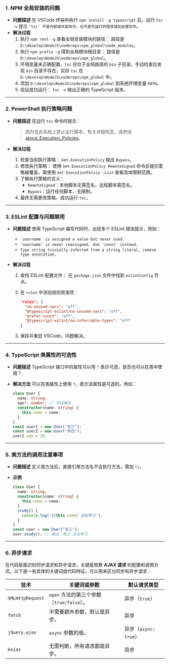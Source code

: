### 1. **NPM 全局安装的问题**

- **问题描述**
  在 VSCode 终端中执行 `npm install -g typescript` 后，运行 `tsc -v` 提示 `'tsc' 不是内部或外部命令，也不是可运行的程序或批处理文件`。
- **解决过程**
  1. 执行 `npm root -g` 查看全局安装模块的路径：
     路径是 `D:\develop\NodeJS\nodereps\npm_global\node_modules`。
  2. 执行 `npm prefix -g` 得到全局模块根目录：
     路径是 `D:\develop\NodeJS\nodereps\npm_global`。
  3. 环境变量未正确配置，`tsc` 应位于全局路径的 `bin` 子目录。手动检查后发现 `bin` 目录不存在，实际 `tsc` 在 `D:\develop\NodeJS\nodereps\npm_global` 中。
  4. 添加 `D:\develop\NodeJS\nodereps\npm_global` 到系统环境变量 `PATH`。
  5. 验证成功运行：
     `tsc -v` 输出正确的 TypeScript 版本。

------

### 2. **PowerShell 执行策略问题**

- **问题描述**
  在运行 `tsc` 命令时提示：

  > 因为在此系统上禁止运行脚本。有关详细信息，请参阅 [about_Execution_Policies](https://go.microsoft.com/fwlink/?LinkID=135170)。

- **解决过程**

  1. 检查当前执行策略：
     `Get-ExecutionPolicy` 输出 `Bypass`。
  2. 修改执行策略：
     使用 `Set-ExecutionPolicy RemoteSigned` 命令后提示策略被覆盖，需使用 `Get-ExecutionPolicy -List` 查看具体限制范围。
  3. 了解执行策略的含义：
     - `RemoteSigned`：本地脚本无需签名，远程脚本需签名。
     - `Bypass`：运行任何脚本，无限制。
  4. 最终无需更改策略，成功运行 `tsc`。

------

### 3. **ESLint 配置与问题禁用**

- **问题描述**
  使用 TypeScript 编写代码时，出现多个 ESLint 错误提示，例如：

  - `'username' is assigned a value but never used.`
  - `'username' is never reassigned. Use 'const' instead.`
  - `Type string trivially inferred from a string literal, remove type annotation.`

- **解决过程**

  1. 查找 ESLint 配置文件：
     在 `package.json` 文件中找到 `eslintConfig` 节点。

  2. 在 `rules` 中添加规则禁用项：

     ```json
     "rules": {
       "no-unused-vars": "off",
       "@typescript-eslint/no-unused-vars": "off",
       "prefer-const": "off",
       "@typescript-eslint/no-inferrable-types": "off"
     }
     ```

  3. 保存并重启 VSCode，问题解决。

------

### 4. **TypeScript 类属性的可选性**

- **问题描述**
  TypeScript 接口中的属性可以用 `?` 表示可选，是否也可以在类中使用？

- **解决方法**
  可以在类属性上使用 `?`，表示该属性是可选的。例如：

  ```typescript
  class User {
    name: string;
    age?: number; // 可选属性
    constructor(name: string) {
      this.name = name;
    }
  }
  const user1 = new User("张三");
  const user2 = new User("李四");
  user2.age = 20;
  ```

------

### 5. **类方法的调用注意事项**

- **问题描述**
  定义类方法后，直接引用方法名不会执行方法，需加 `()`。

- **示例**

  ```typescript
  class User {
    name: string;
    constructor(name: string) {
      this.name = name;
    }
    study() {
      console.log(`${this.name} 正在学习`);
    }
  }
  const user = new User("张三");
  user.study(); // 输出：张三 正在学习
  ```

------

### **6. 异步请求**

在代码层面识别同步请求和异步请求，关键是观察 **AJAX 请求** 的配置和调用方式。以下是一些具体的关键词或代码特征，可以用来区分同步和异步请求：

| **技术**         | **关键词或参数**                          | **默认请求类型**      |
| ---------------- | ----------------------------------------- | --------------------- |
| `XMLHttpRequest` | `open` 方法的第三个参数（`true/false`）。 | 异步（`true`）        |
| `fetch`          | 不需要额外参数，默认是异步。              | 异步                  |
| `jQuery.ajax`    | `async` 参数的值。                        | 异步（`async: true`） |
| `Axios`          | 无需判断，所有请求都是异步。              | 异步                  |